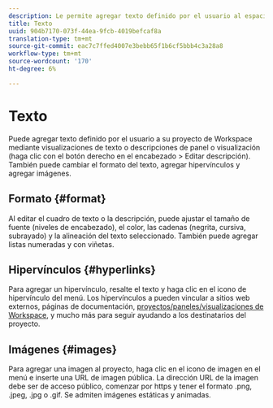 ```yaml
---
description: Le permite agregar texto definido por el usuario al espacio de trabajo.
title: Texto
uuid: 904b7170-073f-44ea-9fcb-4019befcaf8a
translation-type: tm+mt
source-git-commit: eac7c7ffed4007e3bebb65f1b6cf5bbb4c3a28a8
workflow-type: tm+mt
source-wordcount: '170'
ht-degree: 6%

---
```



# Texto

Puede agregar texto definido por el usuario a su proyecto de Workspace mediante visualizaciones de texto o descripciones de panel o visualización (haga clic con el botón derecho en el encabezado > Editar descripción). También puede cambiar el formato del texto, agregar hipervínculos y agregar imágenes.

## Formato {#format}

Al editar el cuadro de texto o la descripción, puede ajustar el tamaño de fuente (niveles de encabezado), el color, las cadenas (negrita, cursiva, subrayado) y la alineación del texto seleccionado. También puede agregar listas numeradas y con viñetas.

## Hipervínculos {#hyperlinks}

Para agregar un hipervínculo, resalte el texto y haga clic en el icono de hipervínculo del menú. Los hipervínculos a pueden vincular a sitios web externos, páginas de documentación, [proyectos/paneles/visualizaciones de Workspace](https://experienceleague.adobe.com/docs/analytics/analyze/analysis-workspace/curate-share/shareable-links.html), y mucho más para seguir ayudando a los destinatarios del proyecto.

## Imágenes {#images}

Para agregar una imagen al proyecto, haga clic en el icono de imagen en el menú e inserte una URL de imagen pública. La dirección URL de la imagen debe ser de acceso público, comenzar por https y tener el formato .png, .jpeg, .jpg o .gif. Se admiten imágenes estáticas y animadas.
